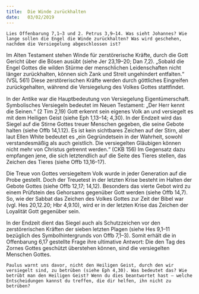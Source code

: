 ```yaml
---
title:  Die Winde zurückhalten
date:   03/02/2019
---
```


`Lies Offenbarung 7,1–3 und 2. Petrus 3,9–14. Was sieht Johannes? Wie lange sollen die Engel die Winde zurückhalten? Was wird geschehen, nachdem die Versiegelung abgeschlossen ist?`

Im Alten Testament stehen Winde für zerstörerische Kräfte, durch die Gott Gericht über die Bösen ausübt (siehe Jer 23,19–20; Dan 7,2). „Sobald die Engel Gottes die wilden Stürme der menschlichen Leidenschaften nicht länger zurückhalten, können sich Zank und Streit ungehindert entfalten.“ (VSL 561) Diese zerstörerischen Kräfte werden durch göttliches Eingreifen zurückgehalten, während die Versiegelung des Volkes Gottes stattﬁndet.

In der Antike war die Hauptbedeutung von Versiegelung Eigentümerschaft. Symbolisches Versiegeln bedeutet im Neuen Testament: „Der Herr kennt die Seinen.“ (2 Tim 2,19) Gott erkennt sein eigenes Volk an und versiegelt es mit dem Heiligen Geist (siehe Eph 1,13–14; 4,30). In der Endzeit wird das Siegel auf die Stirne Gottes treuer Menschen gegeben, die seine Gebote halten (siehe Offb 14,1.12). Es ist kein sichtbares Zeichen auf der Stirn, aber laut Ellen White bedeutet es „ein Gegründetsein in der Wahrheit, sowohl verstandesmäßig als auch geistlich. Die versiegelten Gläubigen können nicht mehr von Christus getrennt werden.“ (CKB 156) Im Gegensatz dazu empfangen jene, die sich letztendlich auf die Seite des Tieres stellen, das Zeichen des Tieres (siehe Offb 13,16–17).

Die Treue von Gottes versiegeltem Volk wurde in jeder Generation auf die Probe gestellt. Doch der Treuetest in der letzten Krise besteht im Halten der Gebote Gottes (siehe Offb 12,17; 14,12). Besonders das vierte Gebot wird zu einem Prüfstein des Gehorsams gegenüber Gott werden (siehe Offb 14,7). So, wie der Sabbat das Zeichen des Volkes Gottes zur Zeit der Bibel war (vgl.    Hes 20,12.20; Hbr 4,9.10), wird er in der letzten Krise das Zeichen der Loyalität Gott gegenüber sein.

In der Endzeit dient das Siegel auch als Schutzzeichen vor den zerstörerischen Kräften der sieben letzten Plagen (siehe Hes 9,1–11 bezüglich des Symbolhintergrunds von Offb 7,1–3). Somit erhält die in Offenbarung 6,17 gestellte Frage ihre ultimative Antwort: Die den Tag des Zornes Gottes geschützt überstehen können, sind die versiegelten Menschen Gottes.

`Paulus warnt uns davor, nicht den Heiligen Geist, durch den wir versiegelt sind, zu betrüben (siehe Eph 4,30). Was bedeutet das? Wie betrübt man den Heiligen Geist? Wenn du dies beantwortet hast – welche Entscheidungen kannst du treffen, die dir helfen, ihn nicht zu betrüben?`
